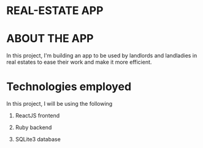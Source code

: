 # REAL-ESTATE APP

# ABOUT THE APP
In this project, I'm building an app to be used by landlords and landladies in real estates to ease their work and make it more efficient.


# Technologies employed

In this project, I will be using the following
1. ReactJS frontend

2. Ruby backend

3. SQLite3 database

